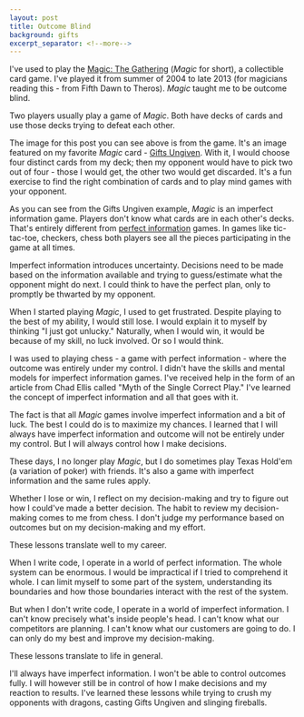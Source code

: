 ```yaml
---
layout: post
title: Outcome Blind
background: gifts
excerpt_separator: <!--more-->
---
```


I've used to play the [Magic: The Gathering](https://en.wikipedia.org/wiki/Magic:_The_Gathering) (_Magic_ for short), a collectible card game. I've played it from summer of 2004 to late 2013 (for magicians reading this - from Fifth Dawn to Theros). _Magic_ taught me to be outcome blind.

<!--more-->

Two players usually play a game of _Magic_. Both have decks of cards and use those decks trying to defeat each other.

The image for this post you can see above is from the game. It's an image featured on my favorite _Magic_ card - [Gifts Ungiven](http://gatherer.wizards.com/Pages/Card/Details.aspx?multiverseid=79090). With it, I would choose four distinct cards from my deck; then my opponent would have to pick two out of four - those I would get, the other two would get discarded. It's a fun exercise to find the right combination of cards and to play mind games with your opponent.

As you can see from the Gifts Ungiven example, _Magic_ is an imperfect information game. Players don't know what cards are in each other's decks. That's entirely different from [perfect information](https://en.wikipedia.org/wiki/Perfect_information) games. In games like tic-tac-toe, checkers, chess both players see all the pieces participating in the game at all times.

Imperfect information introduces uncertainty. Decisions need to be made based on the information available and trying to guess/estimate what the opponent might do next. I could think to have the perfect plan, only to promptly be thwarted by my opponent.

When I started playing _Magic_, I used to get frustrated. Despite playing to the best of my ability, I would still lose. I would explain it to myself by thinking "I just got unlucky." Naturally, when I would win, it would be because of my skill, no luck involved. Or so I would think.

I was used to playing chess - a game with perfect information - where the outcome was entirely under my control. I didn't have the skills and mental models for imperfect information games. I've received help in the form of an article from Chad Ellis called "Myth of the Single Correct Play." I've learned the concept of imperfect information and all that goes with it.

The fact is that all _Magic_ games involve imperfect information and a bit of luck. The best I could do is to maximize my chances. I learned that I will always have imperfect information and outcome will not be entirely under my control. But I will always control how I make decisions.

These days, I no longer play _Magic_, but I do sometimes play Texas Hold'em (a variation of poker) with friends. It's also a game with imperfect information and the same rules apply.

Whether I lose or win, I reflect on my decision-making and try to figure out how I could've made a better decision. The habit to review my decision-making comes to me from chess. I don't judge my performance based on outcomes but on my decision-making and my effort.

These lessons translate well to my career.

When I write code, I operate in a world of perfect information. The whole system can be enormous. I would be impractical if I tried to comprehend it whole. I can limit myself to some part of the system, understanding its boundaries and how those boundaries interact with the rest of the system.

But when I don't write code, I operate in a world of imperfect information. I can't know precisely what's inside people's head. I can't know what our competitors are planning. I can't know what our customers are going to do. I can only do my best and improve my decision-making.

These lessons translate to life in general.

I'll always have imperfect information. I won't be able to control outcomes fully. I will however still be in control of how I make decisions and my reaction to results. I've learned these lessons while trying to crush my opponents with dragons, casting Gifts Ungiven and slinging fireballs.
